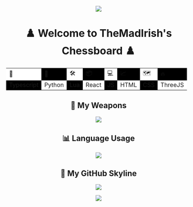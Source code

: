 <!-- Animated Header -->
<p align="center">
  <img src="https://capsule-render.vercel.app/api?type=waving&color=0:00c6ff,100:0072ff&height=200&section=header&animation=fadeIn" />
</p>

<h1 align="center">♟️ Welcome to TheMadIrish's Chessboard ♟️</h1>

<!-- Chessboard -->
<table align="center" cellspacing="0" cellpadding="10">
  <tr>
    <td bgcolor="#ffffff">🧠</td>
    <td bgcolor="#000000">🧪</td>
    <td bgcolor="#ffffff">🛠</td>
    <td bgcolor="#000000">📦</td>
    <td bgcolor="#ffffff">💻</td>
    <td bgcolor="#000000">📈</td>
    <td bgcolor="#ffffff">🗺</td>
    <td bgcolor="#000000">🔥</td>
  </tr>
  <tr>
    <td bgcolor="#000000">Typescript</td>
    <td bgcolor="#ffffff">Python</td>
    <td bgcolor="#000000">Lua</td>
    <td bgcolor="#ffffff">React</td>
    <td bgcolor="#000000">JS</td>
    <td bgcolor="#ffffff">HTML</td>
    <td bgcolor="#000000">CSS</td>
    <td bgcolor="#ffffff">ThreeJS</td>
  </tr>
</table>

<!-- Skills Icons -->
<h2 align="center">🧠 My Weapons</h2>
<p align="center">
  <img src="https://skillicons.dev/icons?i=typescript,python,lua,react,js,html,css,threejs,cpp,git,vscode" />
</p>

<!-- Languages Pie Chart with count_private -->
<h2 align="center">📊 Language Usage</h2>
<p align="center">
  <img src="https://github-readme-stats.vercel.app/api/top-langs/?username=TheMadIrish&layout=compact&theme=tokyonight&hide_border=true&count_private=true" />
</p>

<!-- Skyline 3D -->
<h2 align="center">🌇 My GitHub Skyline</h2>
<p align="center">
  <a href="https://skyline.github.com/TheMadIrish/2024" target="_blank">
    <img src="https://img.shields.io/badge/GitHub%20Skyline-3D%20Contribution%20Graph-orange?style=for-the-badge&logo=github" />
  </a>
</p>

<!-- Footer -->
<p align="center">
  <img src="https://capsule-render.vercel.app/api?type=waving&color=0:00c6ff,100:0072ff&height=120&section=footer"/>
</p>
